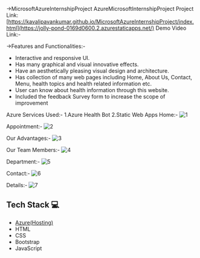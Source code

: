 ->MicrosoftAzureInternshipProject
AzureMicrosoftInternshipProject
Project Link: [https://kavalipavankumar.github.io/MicrosoftAzureInternshipProject/index.html](https://jolly-pond-0169d0600.2.azurestaticapps.net/)
Demo Video Link:-

->Features and Functionalities:-
- Interactive and responsive UI.
- Has many graphical and visual innovative effects.
- Have an aesthetically pleasing visual design and architecture.
- Has collection of many web pages including Home, About Us, Contact, Menu, health topics and health related information etc.
- User can know about health information through this website.
- Included the feedback Survey form to increase the scope of improvement 

Azure Services Used:-
1.Azure Health Bot
2.Static Web Apps
Home:-
![1](https://user-images.githubusercontent.com/119150985/204137698-6c21ccce-0ada-4867-9264-a081649958ea.png)

Appointment:-
![2](https://user-images.githubusercontent.com/119150985/204137794-3dfe9cab-f710-428e-81fe-f269dfddcdc1.png)

Our Advantages:-
![3](https://user-images.githubusercontent.com/119150985/204137905-477518a8-1d4f-46f9-ae84-382b5cbd7def.png)

Our Team Members:-
![4](https://user-images.githubusercontent.com/119150985/204137915-cad5dc25-f060-4649-8818-0ab84b2257c6.png)

Department:-
![5](https://user-images.githubusercontent.com/119150985/204137930-ef00caae-2873-42e2-a57f-5978cbd7d0a5.png)

Contact:-
![6](https://user-images.githubusercontent.com/119150985/204137939-4927e2c4-6ad9-48c0-838d-02c3a661abeb.png)

Details:-
![7](https://user-images.githubusercontent.com/119150985/204137942-16f1600c-5eac-4bb5-b455-ad9228368c44.png)

## Tech Stack 💻

- [Azure(Hosting)](https://azure.microsoft.com/en-in/features/azure-portal/)
- HTML
- CSS
- Bootstrap
- JavaScript

